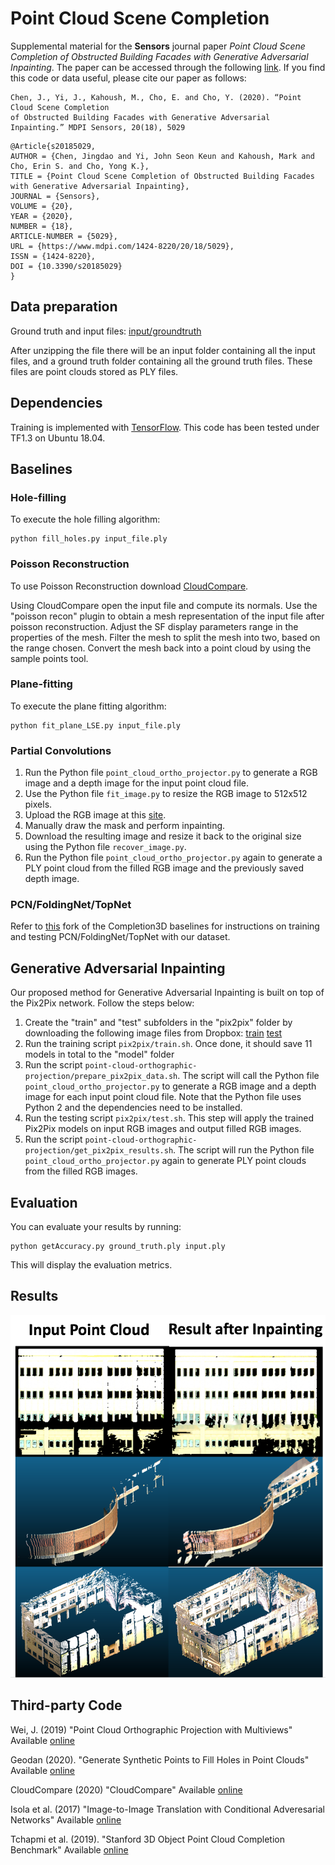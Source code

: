 # Point Cloud Scene Completion

Supplemental material for the **Sensors** journal paper
*Point Cloud Scene Completion of Obstructed Building Facades with Generative Adversarial Inpainting*.
The paper can be accessed through the following [link](https://www.mdpi.com/1424-8220/20/18/5029/htm).
If you find this code or data useful, please cite our paper as follows:

```
Chen, J., Yi, J., Kahoush, M., Cho, E. and Cho, Y. (2020). “Point Cloud Scene Completion
of Obstructed Building Facades with Generative Adversarial Inpainting.” MDPI Sensors, 20(18), 5029
```

```
@Article{s20185029,
AUTHOR = {Chen, Jingdao and Yi, John Seon Keun and Kahoush, Mark and Cho, Erin S. and Cho, Yong K.},
TITLE = {Point Cloud Scene Completion of Obstructed Building Facades with Generative Adversarial Inpainting},
JOURNAL = {Sensors},
VOLUME = {20},
YEAR = {2020},
NUMBER = {18},
ARTICLE-NUMBER = {5029},
URL = {https://www.mdpi.com/1424-8220/20/18/5029},
ISSN = {1424-8220},
DOI = {10.3390/s20185029}
}
```

## Data preparation

Ground truth and input files:
[input/groundtruth](https://www.dropbox.com/s/kef3ouplemqy0co/input%20and%20ground%20truth.zip?dl=0)

After unzipping the file there will be an input folder containing all the input files, and a ground truth folder containing all the ground truth files. These files are point clouds stored as PLY files. 

## Dependencies
Training is implemented with [TensorFlow](https://www.tensorflow.org/). This code has been tested under TF1.3 on Ubuntu 18.04.

## Baselines
### Hole-filling
To execute the hole filling algorithm:
```
python fill_holes.py input_file.ply
```

### Poisson Reconstruction
To use Poisson Reconstruction download [CloudCompare](https://github.com/cloudcompare/cloudcompare).

Using CloudCompare open the input file and compute its normals.
Use the "poisson recon" plugin to obtain a mesh representation of the input file after poisson reconstruction.
Adjust the SF display parameters range in the properties of the mesh.
Filter the mesh to split the mesh into two, based on the range chosen.
Convert the mesh back into a point cloud by using the sample points tool.

### Plane-fitting
To execute the plane fitting algorithm:
```
python fit_plane_LSE.py input_file.ply
```

### Partial Convolutions

1. Run the Python file `point_cloud_ortho_projector.py` to generate a RGB image and a depth image for the input point cloud file.
2. Use the Python file `fit_image.py` to resize the RGB image to 512x512 pixels.
3. Upload the RGB image at this [site](https://www.nvidia.com/research/inpainting/).
4. Manually draw the mask and perform inpainting.
5. Download the resulting image and resize it back to the original size using the Python file `recover_image.py`.
6. Run the Python file `point_cloud_ortho_projector.py` again to generate a PLY point cloud from the filled RGB image and the previously saved depth image.

### PCN/FoldingNet/TopNet

Refer to [this](https://github.com/jingdao/completion3d) fork of the Completion3D baselines for
instructions on training and testing PCN/FoldingNet/TopNet with our dataset.

## Generative Adversarial Inpainting

Our proposed method for Generative Adversarial Inpainting is built on top of the Pix2Pix network.
Follow the steps below:

1. Create the "train" and "test" subfolders in the "pix2pix" folder by downloading the following image files from Dropbox:
[train](https://www.dropbox.com/s/iv3kgdvihxpz521/train.zip?dl=0) [test](https://www.dropbox.com/s/v07vi2kyu5j1yj9/test.zip?dl=0)
2. Run the training script `pix2pix/train.sh`. Once done, it should save 11 models in total to the "model" folder
3. Run the script `point-cloud-orthographic-projection/prepare_pix2pix_data.sh`. The script will call the Python file `point_cloud_ortho_projector.py` to generate a RGB image and a depth image for each input point cloud file.
Note that the Python file uses Python 2 and the dependencies need to be installed.
4. Run the testing script `pix2pix/test.sh`. This step will apply the trained Pix2Pix models on input RGB images and output filled RGB images.
5. Run the script `point-cloud-orthographic-projection/get_pix2pix_results.sh`. The script will run the Python file `point_cloud_ortho_projector.py` again to generate PLY point clouds from the filled RGB images.

## Evaluation
You can evaluate your results by running:
```
python getAccuracy.py ground_truth.ply input.ply 
```
This will display the evaluation metrics.

## Results

![results](results/inpainting_result.png?raw=true)

## Third-party Code

Wei, J. (2019) "Point Cloud Orthographic Projection with Multiviews" Available [online](https://github.com/jiangwei221/point-cloud-orthographic-projection)

Geodan (2020). "Generate Synthetic Points to Fill Holes in Point Clouds" Available [online](https://github.com/Geodan/fill-holes-pointcloud)

CloudCompare (2020) "CloudCompare" Available [online](https://github.com/CloudCompare/CloudCompare.git)

Isola et al. (2017) "Image-to-Image Translation with Conditional Adveresarial Networks" Available [online](https://github.com/affinelayer/pix2pix-tensorflow.git)

Tchapmi et al. (2019). "Stanford 3D Object Point Cloud Completion Benchmark" Available [online](https://github.com/lynetcha/completion3d)
